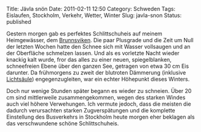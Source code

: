Title: Jävla snön
Date: 2011-02-11 12:50
Category: Schweden
Tags: Eislaufen, Stockholm, Verkehr, Wetter, Winter
Slug: javla-snon
Status: published

Gestern morgen gab es perfektes Schlittschuheis auf meinem Heimgewässer,
dem
[Brunnsviken](http://www.fiket.de/2009/02/02/eis-als-weg-zur-arbeit/).
Die paar Plusgrade und die Zeit um Null der letzten Wochen hatte den
Schnee sich mit Wasser vollsaugen und an der Oberfläche schmelzen
lassen. Und als es vorletzte Nacht wieder knackig kalt wurde, fror das
alles zu einer neuen, spiegelblanken, schneefreien Ebene über den ganzen
See, getragen von etwa 30 cm Eis darunter. Da frühmorgens zu zweit der
blutroten Dämmerung (inklusive
[Lichtsäule](http://de.wikipedia.org/wiki/Lichts%C3%A4ule_(Lichteffekt)))
engegenzugleiten, war ein echter Höhepunkt dieses Winters.

Doch nur wenige Stunden später begann es wieder zu schneien. Über 20 cm
sind mittlerweile zusammengekommen, wegen des starken Windes auch viel
höhere Verwehungen. Ich vermute jedoch, dass die meisten die dadurch
verursachten starken Zugverspätungen und die komplette Einstellung des
Busverkehrs in Stockholm heute morgen eher beklagen als das
verschwundene schöne Schlittschuheis.

